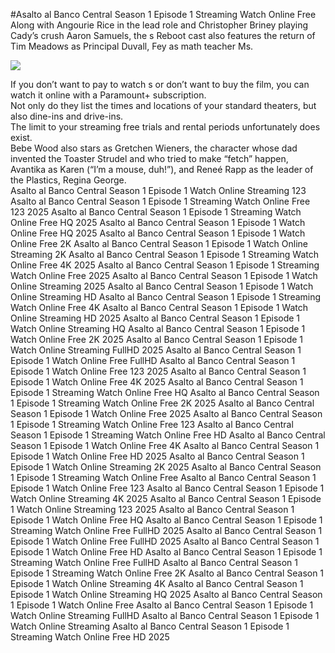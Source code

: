 #Asalto al Banco Central Season 1 Episode 1 Streaming Watch Online Free  
Along with Angourie Rice in the lead role and Christopher Briney playing Cady’s crush Aaron Samuels, the s Reboot cast also features the return of Tim Meadows as Principal Duvall, Fey as math teacher Ms.  
  
[![](https://i.imgur.com/qSNzIqt.png)](https://movie.rssnews.media/lDdbbdCst.php)  
  
If you don’t want to pay to watch s or don’t want to buy the film, you can watch it online with a Paramount+ subscription.  
Not only do they list the times and locations of your standard theaters, but also dine-ins and drive-ins.  
The limit to your streaming free trials and rental periods unfortunately does exist.  
Bebe Wood also stars as Gretchen Wieners, the character whose dad invented the Toaster Strudel and who tried to make “fetch” happen, Avantika as Karen (“I’m a mouse, duh!”), and Reneé Rapp as the leader of the Plastics, Regina George.  
Asalto al Banco Central Season 1 Episode 1 Watch Online Streaming 123
Asalto al Banco Central Season 1 Episode 1 Streaming Watch Online Free 123 2025
Asalto al Banco Central Season 1 Episode 1 Streaming Watch Online Free HQ 2025
Asalto al Banco Central Season 1 Episode 1 Watch Online Free HQ 2025
Asalto al Banco Central Season 1 Episode 1 Watch Online Free 2K
Asalto al Banco Central Season 1 Episode 1 Watch Online Streaming 2K
Asalto al Banco Central Season 1 Episode 1 Streaming Watch Online Free 4K 2025
Asalto al Banco Central Season 1 Episode 1 Streaming Watch Online Free 2025
Asalto al Banco Central Season 1 Episode 1 Watch Online Streaming 2025
Asalto al Banco Central Season 1 Episode 1 Watch Online Streaming HD
Asalto al Banco Central Season 1 Episode 1 Streaming Watch Online Free 4K
Asalto al Banco Central Season 1 Episode 1 Watch Online Streaming HD 2025
Asalto al Banco Central Season 1 Episode 1 Watch Online Streaming HQ
Asalto al Banco Central Season 1 Episode 1 Watch Online Free 2K 2025
Asalto al Banco Central Season 1 Episode 1 Watch Online Streaming FullHD 2025
Asalto al Banco Central Season 1 Episode 1 Watch Online Free FullHD
Asalto al Banco Central Season 1 Episode 1 Watch Online Free 123 2025
Asalto al Banco Central Season 1 Episode 1 Watch Online Free 4K 2025
Asalto al Banco Central Season 1 Episode 1 Streaming Watch Online Free HQ
Asalto al Banco Central Season 1 Episode 1 Streaming Watch Online Free 2K 2025
Asalto al Banco Central Season 1 Episode 1 Watch Online Free 2025
Asalto al Banco Central Season 1 Episode 1 Streaming Watch Online Free 123
Asalto al Banco Central Season 1 Episode 1 Streaming Watch Online Free HD
Asalto al Banco Central Season 1 Episode 1 Watch Online Free 4K
Asalto al Banco Central Season 1 Episode 1 Watch Online Free HD 2025
Asalto al Banco Central Season 1 Episode 1 Watch Online Streaming 2K 2025
Asalto al Banco Central Season 1 Episode 1 Streaming Watch Online Free
Asalto al Banco Central Season 1 Episode 1 Watch Online Free 123
Asalto al Banco Central Season 1 Episode 1 Watch Online Streaming 4K 2025
Asalto al Banco Central Season 1 Episode 1 Watch Online Streaming 123 2025
Asalto al Banco Central Season 1 Episode 1 Watch Online Free HQ
Asalto al Banco Central Season 1 Episode 1 Streaming Watch Online Free FullHD 2025
Asalto al Banco Central Season 1 Episode 1 Watch Online Free FullHD 2025
Asalto al Banco Central Season 1 Episode 1 Watch Online Free HD
Asalto al Banco Central Season 1 Episode 1 Streaming Watch Online Free FullHD
Asalto al Banco Central Season 1 Episode 1 Streaming Watch Online Free 2K
Asalto al Banco Central Season 1 Episode 1 Watch Online Streaming 4K
Asalto al Banco Central Season 1 Episode 1 Watch Online Streaming HQ 2025
Asalto al Banco Central Season 1 Episode 1 Watch Online Free
Asalto al Banco Central Season 1 Episode 1 Watch Online Streaming FullHD
Asalto al Banco Central Season 1 Episode 1 Watch Online Streaming
Asalto al Banco Central Season 1 Episode 1 Streaming Watch Online Free HD 2025